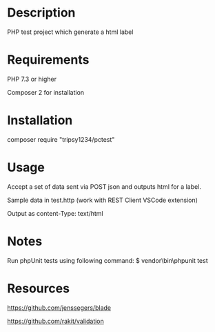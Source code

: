 Description
=========================

PHP test project which generate a html label

Requirements
=========================
PHP 7.3 or higher

Composer 2 for installation

Installation
=========================
composer require "tripsy1234/pctest"

Usage
=========================

Accept a set of data sent via POST json and outputs html for a label.

Sample data in test.http (work with REST Client VSCode extension)

Output as content-Type: text/html

Notes
=========================

Run phpUnit tests using following command:
$ vendor\bin\phpunit test

Resources
=========================

https://github.com/jenssegers/blade

https://github.com/rakit/validation

